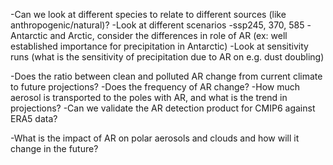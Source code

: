 -Can we look at different species to relate to different sources (like anthropogenic/natural)?
-Look at different scenarios
    -ssp245, 370, 585
-Antarctic and Arctic, consider the differences in role of AR (ex: well established importance for precipitation in Antarctic)
-Look at sensitivity runs (what is the sensitivity of precipitation due to AR on e.g. dust doubling)

-Does the ratio between clean and polluted AR change from current climate to future projections?
-Does the frequency of AR change?
-How much aerosol is transported to the poles with AR, and what is the trend in projections?
-Can we validate the AR detection product for CMIP6 against ERA5 data?

-What is the impact of AR on polar aerosols and clouds and how will it change in the future?